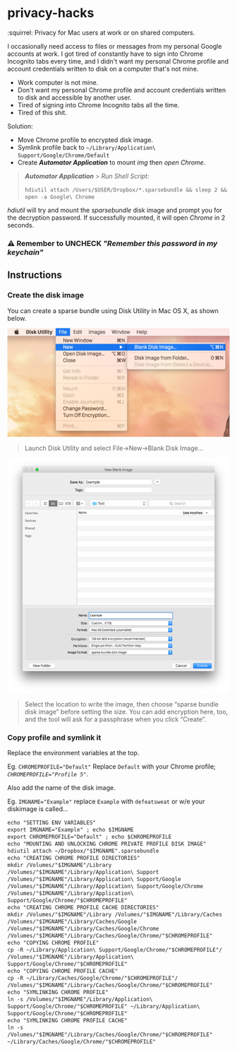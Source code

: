 # privacy-hacks
:squirrel: Privacy for Mac users at work or on shared computers.

I occasionally need access to files or messages from my personal Google accounts at work. I got tired of constantly have to sign into Chrome Incognito tabs every time, and I didn't want my personal Chrome profile and account credentials written to disk on a computer that's not mine.

* Work computer is not mine.
* Don't want my personal Chrome profile and account credentials written to disk and accessible by another user.
* Tired of signing into Chrome Incognito tabs all the time.
* Tired of this shit.

Solution:

* Move Chrome profile to encrypted disk image.
* Symlink profile back to `~/Library/Application\ Support/Google/Chrome/Default`
* Create **_Automator Application_** to mount _img_ then _open Chrome_.

>**_Automator Application_** > _Run Shell Script:_
>```
>hdiutil attach /Users/$USER/Dropbox/*.sparsebundle && sleep 2 && open -a Google\ Chrome
>```

_hdiutil_ will try and mount the _sparsebundle_ disk image and prompt you for the decryption password. If successfully mounted, it will open _Chrome_ in 2 seconds.

### **:warning: Remember to UNCHECK _"Remember this password in my keychain"_** 


## Instructions

### Create the disk image

You can create a sparse bundle using Disk Utility in Mac OS X, as shown below.

![](_img/disk_utility-new.png)

>Launch Disk Utility and select File->New->Blank Disk Image…

![](_img/disk_utility-create.png)
>Select the location to write the image, then choose “sparse bundle disk image” before setting the size. You can add encryption here, too, and the tool will ask for a passphrase when you click “Create”.

### Copy profile and symlink it

Replace the environment variables at the top. 

Eg. `CHROMEPROFILE="Default"` Replace `Default` with your Chrome profile; _`CHROMEPROFILE="Profile 5"`_.

Also add the name of the disk image.

Eg. `IMGNAME="Example"` replace `Example` with `defeatsweat` or w/e your diskimage is called...

```
echo "SETTING ENV VARIABLES"
export IMGNAME="Example" ; echo $IMGNAME
export CHROMEPROFILE="Default" ; echo $CHROMEPROFILE
echo "MOUNTING AND UNLOCKING CHROME PRIVATE PROFILE DISK IMAGE"
hdiutil attach ~/Dropbox/"$IMGNAME".sparsebundle
echo "CREATING CHROME PROFILE DIRECTORIES"
mkdir /Volumes/"$IMGNAME"/Library /Volumes/"$IMGNAME"/Library/Application\ Support /Volumes/"$IMGNAME"/Library/Application\ Support/Google /Volumes/"$IMGNAME"/Library/Application\ Support/Google/Chrome /Volumes/"$IMGNAME"/Library/Application\ Support/Google/Chrome/"$CHROMEPROFILE"
echo "CREATING CHROME PROFILE CACHE DIRECTORIES"
mkdir /Volumes/"$IMGNAME"/Library /Volumes/"$IMGNAME"/Library/Caches /Volumes/"$IMGNAME"/Library/Caches/Google /Volumes/"$IMGNAME"/Library/Caches/Google/Chrome /Volumes/"$IMGNAME"/Library/Caches/Google/Chrome/"$CHROMEPROFILE"
echo "COPYING CHROME PROFILE"
cp -R ~/Library/Application\ Support/Google/Chrome/"$CHROMEPROFILE"/ /Volumes/"$IMGNAME"/Library/Application\ Support/Google/Chrome/"$CHROMEPROFILE"
echo "COPYING CHROME PROFILE CACHE"
cp -R ~/Library/Caches/Google/Chrome/"$CHROMEPROFILE"/ /Volumes/"$IMGNAME"/Library/Caches/Google/Chrome/"$CHROMEPROFILE"
echo "SYMLINKING CHROME PROFILE"
ln -s /Volumes/"$IMGNAME"/Library/Application\ Support/Google/Chrome/"$CHROMEPROFILE" ~/Library/Application\ Support/Google/Chrome/"$CHROMEPROFILE"
echo "SYMLINKING CHROME PROFILE CACHE"
ln -s /Volumes/"$IMGNAME"/Library/Caches/Google/Chrome/"$CHROMEPROFILE" ~/Library/Caches/Google/Chrome/"$CHROMEPROFILE"
```

